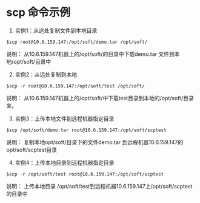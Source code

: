 # scp 命令示例

1.  实例1：从远处复制文件到本地目录
```
$scp root@10.6.159.147:/opt/soft/demo.tar /opt/soft/
```
说明： 从10.6.159.147机器上的/opt/soft/的目录中下载demo.tar 文件到本地/opt/soft/目录中

2. 实例2：从远处复制到本地
```
$scp -r root@10.6.159.147:/opt/soft/test /opt/soft/
```
说明： 从10.6.159.147机器上的/opt/soft/中下载test目录到本地的/opt/soft/目录来。

3. 实例3：上传本地文件到远程机器指定目录
```
$scp /opt/soft/demo.tar root@10.6.159.147:/opt/soft/scptest
```
说明： 复制本地opt/soft/目录下的文件demo.tar 到远程机器10.6.159.147的opt/soft/scptest目录

4. 实例4：上传本地目录到远程机器指定目录
```
$scp -r /opt/soft/test root@10.6.159.147:/opt/soft/scptest
```
说明： 上传本地目录 /opt/soft/test到远程机器10.6.159.147上/opt/soft/scptest的目录中